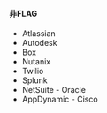 #### 非FLAG
* Atlassian
* Autodesk
* Box
* Nutanix
* Twilio
* Splunk
* NetSuite - Oracle
* AppDynamic - Cisco
